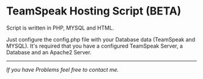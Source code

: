 # TeamSpeak Hosting Script (BETA)

Script is written in PHP, MYSQL and HTML.

Just configure the config.php file with your Database data (TeamSpeak and MYSQL). It's required that you have a configured TeamSpeak Server, a Database and an Apache2 Server.
***
_If you have Problems feel free to contact me._
